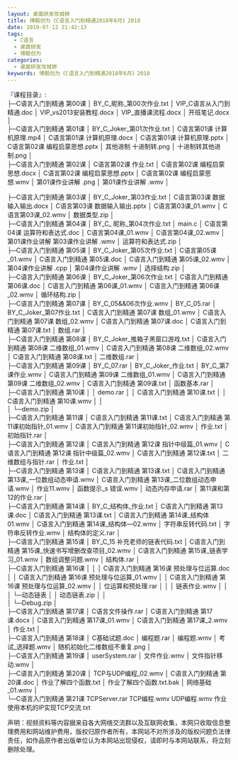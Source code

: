 ```yaml
---
layout: 桌面研发攻城狮
title: 博毅创为《C语言入门到精通2018年6月》2018
date: 2019-07-12 21:42:13
tags:
  - C语言
  - 桌面研发
  - 博毅创为
categories:
  - 桌面研发攻城狮
keywords: 博毅创为《C语言入门到精通2018年6月》2018   
---
```

『课程目录』:  
├─C语言入门到精通 第00课
│      BY_C_昵称_第00次作业.txt
│      VIP_C语言从入门到精通.doc
│      VIP_vs2013安装教程.docx
│      VIP_直播课流程.docx
│      开班笔记.docx
│      
├─C语言入门到精通 第01课
│      BY_C_Joker_第01次作业.txt
│      C语言第01课 计算机原理.mp4
│      C语言第01课 计算机原理.docx
│      C语言第01课 计算机原理.pptx
│      C语言第02课 编程启蒙思想.pptx
│      其他进制 十进制转.png
│      十进制转其他进制.png
│      
├─C语言入门到精通 第02课
│      C语言第02课 作业.txt
│      C语言第02课 编程启蒙思想.docx
│      C语言第02课 编程启蒙思想.pptx
│      C语言第02课 编程启蒙思想.wmv
│      第01课作业讲解 .png
│      第01课作业讲解 .wmv
│ 
<!-- more -->      
├─C语言入门到精通 第03课
│      BY_C_Joker_第03作业.txt
│      C语言第03课 数据输入输出.docx
│      C语言第03课 数据输入输出.pptx
│      C语言第03课_01.wmv
│      C语言第03课_02.wmv
│      数据类型.zip
│      
├─C语言入门到精通 第04课
│      BY_C_ 昵称_第04次作业.txt
│      main.c
│      C语言第04课 运算符和表达式.doc
│      C语言第04课_01.wmv
│      C语言第04课_02.wmv
│      第01课作业讲解 第03课作业讲解 .wmv
│      运算符和表达式.zip
│      
├─C语言入门到精通 第05课
│      BY_C_Joker_第05次作业.txt
│      C语言第05课_01.wmv
│      C语言入门到精通 第05课.doc
│      C语言入门到精通 第05课_02.wmv
│      第04课作业讲解 .cpp
│      第04课作业讲解 .wmv
│      选择结构.zip
│      
├─C语言入门到精通 第06课
│      BY_C_Joker_第06次作业.txt
│      C语言入门到精通 第06课.doc
│      C语言入门到精通 第06课_01.wmv
│      C语言入门到精通 第06课_02.wmv
│      循环结构.zip
│      
├─C语言入门到精通 第07课
│      BY_C_05&&06次作业.wmv
│      BY_C_05.rar
│      BY_C_Joker_第07作业.txt
│      C语言入门到精通 第07课 数组_01.wmv
│      C语言入门到精通 第07课 数组_02.wmv
│      C语言入门到精通 第07课.doc
│      C语言入门到精通 第07课.txt
│      数组.rar
│      
├─C语言入门到精通 第08课
│      BY_C_Joker_推箱子黑窗口游戏.txt
│      C语言入门到精通 第08课 二维数组_01.wmv
│      C语言入门到精通 第08课 二维数组_02.wmv
│      C语言入门到精通 第08课.txt
│      二维数组.rar
│      
├─C语言入门到精通 第09课
│      BY_C_07.rar
│      BY_C_Joker_作业.txt
│      BY_C_第7课作业.wmv
│      C语言入门到精通 第09课 二维数组_01.wmv
│      C语言入门到精通 第09课 二维数组_02.wmv
│      C语言入门到精通 第09课.txt
│      函数基本.rar
│      
├─C语言入门到精通 第10课
│  │  demo.rar
│  │  C语言入门到精通 第10课.txt
│  │  C语言入门到精通 第10课.wmv
│  │  
│  └─demo.zip
│                          
├─C语言入门到精通 第11课
│      C语言入门到精通 第11课.txt
│      C语言入门到精通 第11课初始指针_01.wmv
│      C语言入门到精通 第11课初始指针_02.wmv
│      作业.txt
│      初始指针.rar
│      
├─C语言入门到精通 第12课
│      C语言入门到精通 第12课 指针中级篇_01.wmv
│      C语言入门到精通 第12课 指针中级篇_02.wmv
│      C语言入门到精通 第12课.txt
│      二维数组与指针.rar
│      作业.txt
│      
├─C语言入门到精通 第13课
│      C语言入门到精通 第13课.txt
│      C语言入门到精通 第13课_一位数组动态申请.wmv
│      C语言入门到精通 第13课_二位数组动态申请.wmv
│      作业11.wmv
│      函数提示_s 错误.wmv
│      动态内存申请.rar
│      第11课和第12的作业.rar
│      
├─C语言入门到精通 第14课
│      BY_C_结构体_作业.txt
│      C语言入门到精通 第13课.doc
│      C语言入门到精通 第13课.txt
│      C语言入门到精通 第14课_结构体01.wmv
│      C语言入门到精通 第14课_结构体―02.wmv
│      字符串反转代码.txt
│      字符串反转作业.wmv
│      结构体的定义.rar
│      
├─C语言入门到精通 第15课
│      BY_C_15 补充老师的链表代码.txt
│      C语言入门到精通 第15课_快速书写增删改查项目_02.wmv
│      C语言入门到精通 第15课_链表学习_01.wmv
│      数组调整问题.wmv
│      结构体.rar
│      
├─C语言入门到精通 第16课
│ 
│  │  C语言入门到精通 第16课 预处理与位运算.doc
│  │  C语言入门到精通 第16课 预处理与位运算_01.wmv
│  │  C语言入门到精通 第16课 预处理与位运算_02.wmv
│  │  位运算和预处理.rar
│ 
│  │  链表作业.wmv
│  │  
│  └─动态链表
│      │  动态链表.zip
│      │  
│      └─Debug.zip
│                  
├─C语言入门到精通 第17课
│      C语言文件操作.rar
│      C语言入门到精通 第17课.docx
│      C语言入门到精通 第17课_01.wmv
│      C语言入门到精通 第17课_2.wmv
│      作业.txt
│      
├─C语言入门到精通 第18课
│      C基础试题.doc
│      编程题.rar
│      编程题.wmv
│      考试_选择题.wmv
│      随机初始化二维数组不重复.png
│      
├─C语言入门到精通 第19课
│      userSystem.rar
│      文件作业.wmv
│      文件指针移动.wmv
│      
├─C语言入门到精通 第20课
│      TCP与UDP编程_02.wmv
│      C语言入门到精通 第20课.doc
│      作业了解四个函数.txt
│      作业了解四个函数.txt.bak
│      网络基础_01.wmv
│      
└─C语言入门到精通 第21课
        TCPServer.rar
        TCP编程.wmv
        UDP编程.wmv
        作业使用本机的IP实现TCP交流.txt
<div class="post-copyright">
    <div class="post-copyright__author">
      <span class="post-copyright-meta">声明：视频资料等内容据来自各大网络交流群以及互联网收集，本网只收取信息整理费用和网站维护费用，版权归原作者所有，本网站不对所涉及的版权问题负法律责任，如作品原作者出版单位认为本网站出现侵权，请即时与本网站联系，将立刻删除处理。 </span>
    </div>
</div>

<blockquote class="blockquote-center">
</blockquote>

